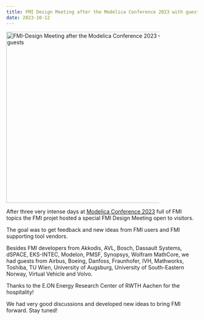 ```yaml
---
title: FMI Design Meeting after the Modelica Conference 2023 with guests
date: 2023-10-12
---
```


 <img src="/assets/images/fmi-design-meeting-mc23.jpg" width="450" alt="FMI-Design Meeting after the Modelica Conference 2023 with guests" class="d-block mx-auto mb-5" style="max-width: 80%;">
  

After three very intense days at [Modelica Conference 2023](https://2023.international.conference.modelica.org/) full of FMI topics the FMI projet hosted a special FMI Design Meeting open to visitors.

The goal was to get feedback and new ideas from FMI users and FMI supporting tool vendors. 

Besides FMI developers from Akkodis, AVL, Bosch, Dassault Systems, dSPACE, EKS-INTEC, Modelon, PMSF, Synopsys, Wolfram MathCore, we had guests from Airbus, Boeing, Danfoss, Fraunhofer, IVH, Mathworks, Toshiba, TU Wien, University of Augsburg, University of South-Eastern Norway,  Virtual Vehicle and Volvo.

Thanks to the E.ON Energy Research Center of RWTH Aachen for the hospitality! 

We had very good discussions and developed new ideas to bring FMI forward. Stay tuned!